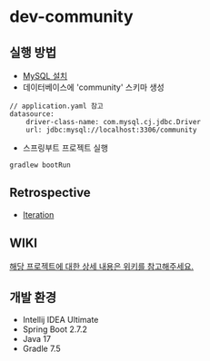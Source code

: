 # dev-community

## 실행 방법
- [MySQL 설치](https://dev.mysql.com/downloads/installer/)
- 데이터베이스에 'community' 스키마 생성
```
// application.yaml 참고
datasource:
    driver-class-name: com.mysql.cj.jdbc.Driver
    url: jdbc:mysql://localhost:3306/community
```
- 스프링부트 프로젝트 실행
```
gradlew bootRun
```

## Retrospective
- [Iteration](https://github.com/wisdom08/dev-community/blob/develop/doc/retropective/retrospective.md)

## WIKI
[해당 프로젝트에 대한 상세 내용은 위키를 참고해주세요.](https://github.com/wisdom08/dev-community/wiki)

## 개발 환경
- Intellij IDEA Ultimate
- Spring Boot 2.7.2
- Java 17
- Gradle 7.5
